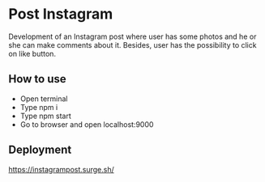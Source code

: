 # Post Instagram

Development of an Instagram post where user has some photos and he or she can make comments about it. Besides, user has the possibility to click on like button.


## How to use

- Open terminal
- Type npm i
- Type npm start
- Go to browser and open localhost:9000

## Deployment

https://instagrampost.surge.sh/
